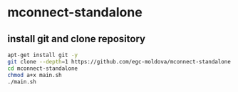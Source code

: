 # mconnect-standalone

## install git and clone repository

``` bash
apt-get install git -y
git clone --depth=1 https://github.com/egc-moldova/mconnect-standalone
cd mconnect-standalone
chmod a+x main.sh
./main.sh
```
